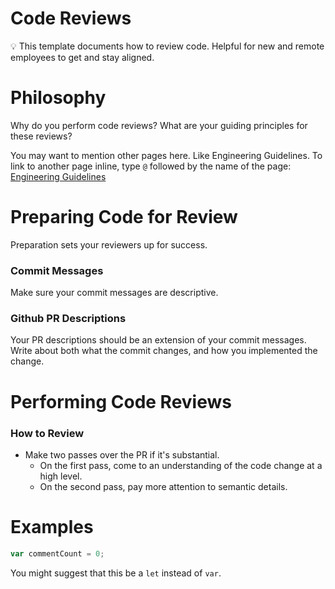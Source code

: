 # Code Reviews

<aside>
💡 This template documents how to review code. Helpful for new and remote employees to get and stay aligned.

</aside>

# Philosophy

Why do you perform code reviews? What are your guiding principles for these reviews?

You may want to mention other pages here. Like Engineering Guidelines. To link to another page inline, type `@` followed by the name of the page: [Engineering Guidelines](https://www.notion.so/Engineering-Guidelines-8365460a4da2486b9f7e5b7da0436e2c)

# Preparing Code for Review

Preparation sets your reviewers up for success.

### Commit Messages

Make sure your commit messages are descriptive. 

### Github PR Descriptions

Your PR descriptions should be an extension of your commit messages. Write about both what the commit changes, and how you implemented the change. 

# Performing Code Reviews

### How to Review

- Make two passes over the PR if it's substantial.
    - On the first pass, come to an understanding of the code change at a high level.
    - On the second pass, pay more attention to semantic details.

# Examples

```jsx
var commentCount = 0;
```

You might suggest that this be a `let` instead of `var`.